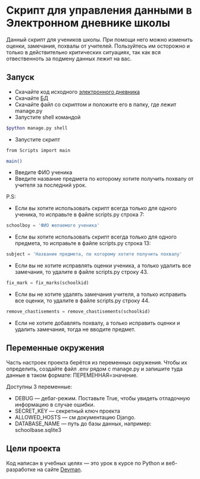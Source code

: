 # Скрипт для управления данными в Электронном дневнике школы

Данный скрипт для учеников школы. При помощи него можно изменить оценки, замечания, похвалы от учителей. Пользуйтесь им осторожно и только в действительно критических ситуациях, так как вся отвественноть за подмену данных лежит на вас.

## Запуск

- Скачайте код исходного [электронного дневника](https://github.com/devmanorg/e-diary/tree/master#%D0%BF%D0%B5%D1%80%D0%B5%D0%BC%D0%B5%D0%BD%D0%BD%D1%8B%D0%B5-%D0%BE%D0%BA%D1%80%D1%83%D0%B6%D0%B5%D0%BD%D0%B8%D1%8F)
- Скачайте [БД](https://dvmn.org/filer/canonical/1562234129/166/)
- Скачайте файл со скриптом и положите его в папку, где лежит manage.py
- Запустите shell командой 
```bash
$python manage.py shell
```
- Запустите скрипт
```bash
from Scripts import main
```
```bash
main()
```
- Введите ФИО ученика
- Введите название предмета по которому хотите получить похвалу от учителя за последний урок.

P.S:
- Если вы хотите использовать скрипт всегда только для одного ученика, то исправьте в файле scripts.py строка 7:
```python
schoolboy = 'ФИО желаемого ученика'
```
- Если вы хотите использовать скрипт всегда только для одного предмета, то исправьте в файле scripts.py строка 13:
```python
subject = 'Название предмета, по которому хотите получить похвалу'
```
- Если вы не хотите исправлять оценки ученика, а только удалить все замечания, то удалите в файле scripts.py строку 43.
```python
fix_mark = fix_marks(schoolkid)
```
- Если вы не хотите удалять замечания учителя, а только исправить все оценки, то удалите в файле scripts.py строку 44.
```python
remove_chastisements = remove_chastisements(schoolkid)
```
- Если не хотите добавлять похвалу, а только исправить оценки и удалить замечания, тогда не вводите предмет.

## Переменные окружения
Часть настроек проекта берётся из переменных окружения. Чтобы их определить, создайте файл .env рядом с manage.py и запишите туда данные в таком формате: ПЕРЕМЕННАЯ=значение.

Доступны 3 переменные:

- DEBUG — дебаг-режим. Поставьте True, чтобы увидеть отладочную информацию в случае ошибки.
- SECRET_KEY — секретный ключ проекта
- ALLOWED_HOSTS — см документацию Django.
- DATABASE_NAME — путь до базы данных, например: schoolbase.sqlite3

## Цели проекта

Код написан в учебных целях — это урок в курсе по Python и веб-разработке на сайте [Devman](https://dvmn.org).
